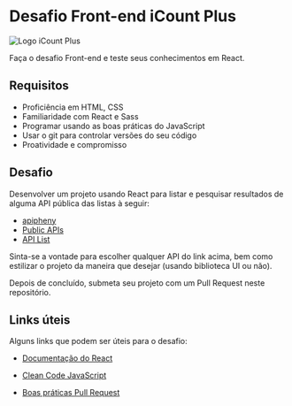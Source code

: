 # Desafio Front-end iCount Plus

![Logo iCount Plus](https://app.icountplus.com.br/static/media/logo.c85570e7.png)

Faça o desafio Front-end e teste seus conhecimentos em React.

## Requisitos

- Proficiência em HTML, CSS
- Familiaridade com React e Sass
- Programar usando as boas práticas do JavaScript
- Usar o git para controlar versões do seu código
- Proatividade e compromisso

## Desafio

Desenvolver um projeto usando React para listar e pesquisar resultados de alguma API pública das listas à seguir:

- [apipheny](https://apipheny.io/free-api/)
- [Public APIs](https://github.com/public-apis/public-apis)
- [API List](https://apilist.fun)

Sinta-se a vontade para escolher qualquer API do link acima, bem como estilizar o projeto da maneira que desejar (usando biblioteca UI ou não).

Depois de concluído, submeta seu projeto com um Pull Request neste repositório.

## Links úteis

Alguns links que podem ser úteis para o desafio:

- [Documentação do React](https://reactjs.org/docs/getting-started.html)

- [Clean Code JavaScript](https://github.com/felipe-augusto/clean-code-javascript)

- [Boas práticas Pull Request](https://medium.com/luizalabs/pull-merge-requests-seguindo-boas-pr%C3%A1ticas-8a7bbbad0ea7)
